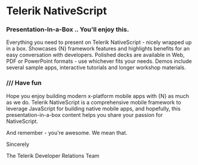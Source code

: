 Telerik NativeScript
==========

### Presentation-In-a-Box .. You'll enjoy this.

Everything you need to present on Telerik NativeScript - nicely wrapped up in a box. Showcases {N} framework features and highlights benefits for an easy conversation with developers. Polished decks are available in Web, PDF or PowerPoint formats - use whichever fits your needs. Demos include several sample apps, interactive tutorials and longer workshop materials.


### /// Have fun

Hope you enjoy building modern x-platform mobile apps with {N} as much as we do. Telerik NativeScript is a comprehensive mobile framework to leverage JavaScript for building native mobile apps, and hopefully, this presentation-in-a-box content helps you share your passion for NativeScript.

And remember - you're awesome. We mean that.

Sincerely

The Telerik Developer Relations Team